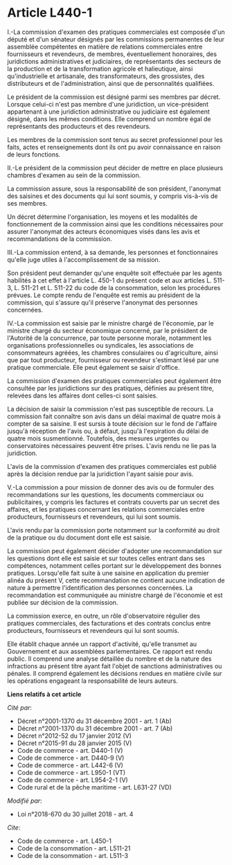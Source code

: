 # Article L440-1

I.-La commission d'examen des pratiques commerciales est composée d'un député et d'un sénateur désignés par les commissions
permanentes de leur assemblée compétentes en matière de relations commerciales entre fournisseurs et revendeurs, de membres,
éventuellement honoraires, des juridictions administratives et judiciaires, de représentants des secteurs de la production et
de la transformation agricole et halieutique, ainsi qu'industrielle et artisanale, des transformateurs, des grossistes, des
distributeurs et de l'administration, ainsi que de personnalités qualifiées.

Le président de la commission est désigné parmi ses membres par décret. Lorsque celui-ci n'est pas membre d'une juridiction,
un vice-président appartenant à une juridiction administrative ou judiciaire est également désigné, dans les mêmes
conditions. Elle comprend un nombre égal de représentants des producteurs et des revendeurs.

Les membres de la commission sont tenus au secret professionnel pour les faits, actes et renseignements dont ils ont pu avoir
connaissance en raison de leurs fonctions.

II.-Le président de la commission peut décider de mettre en place plusieurs chambres d'examen au sein de la commission.

La commission assure, sous la responsabilité de son président, l'anonymat des saisines et des documents qui lui sont soumis,
y compris vis-à-vis de ses membres.

Un décret détermine l'organisation, les moyens et les modalités de fonctionnement de la commission ainsi que les conditions
nécessaires pour assurer l'anonymat des acteurs économiques visés dans les avis et recommandations de la commission.

III.-La commission entend, à sa demande, les personnes et fonctionnaires qu'elle juge utiles à l'accomplissement de sa
mission.

Son président peut demander qu'une enquête soit effectuée par les agents habilités à cet effet à l'article L. 450-1 du
présent code et aux articles L. 511-3, L. 511-21 et L. 511-22 du code de la consommation, selon les procédures prévues. Le
compte rendu de l'enquête est remis au président de la commission, qui s'assure qu'il préserve l'anonymat des personnes
concernées.

IV.-La commission est saisie par le ministre chargé de l'économie, par le ministre chargé du secteur économique concerné, par
le président de l'Autorité de la concurrence, par toute personne morale, notamment les organisations professionnelles ou
syndicales, les associations de consommateurs agréées, les chambres consulaires ou d'agriculture, ainsi que par tout
producteur, fournisseur ou revendeur s'estimant lésé par une pratique commerciale. Elle peut également se saisir d'office.

La commission d'examen des pratiques commerciales peut également être consultée par les juridictions sur des pratiques,
définies au présent titre, relevées dans les affaires dont celles-ci sont saisies.

La décision de saisir la commission n'est pas susceptible de recours. La commission fait connaître son avis dans un délai
maximal de quatre mois à compter de sa saisine. Il est sursis à toute décision sur le fond de l'affaire jusqu'à réception de
l'avis ou, à défaut, jusqu'à l'expiration du délai de quatre mois susmentionné. Toutefois, des mesures urgentes ou
conservatoires nécessaires peuvent être prises. L'avis rendu ne lie pas la juridiction.

L'avis de la commission d'examen des pratiques commerciales est publié après la décision rendue par la juridiction l'ayant
saisie pour avis.

V.-La commission a pour mission de donner des avis ou de formuler des recommandations sur les questions, les documents
commerciaux ou publicitaires, y compris les factures et contrats couverts par un secret des affaires, et les pratiques
concernant les relations commerciales entre producteurs, fournisseurs et revendeurs, qui lui sont soumis.

L'avis rendu par la commission porte notamment sur la conformité au droit de la pratique ou du document dont elle est saisie.

La commission peut également décider d'adopter une recommandation sur les questions dont elle est saisie et sur toutes celles
entrant dans ses compétences, notamment celles portant sur le développement des bonnes pratiques. Lorsqu'elle fait suite à
une saisine en application du premier alinéa du présent V, cette recommandation ne contient aucune indication de nature à
permettre l'identification des personnes concernées. La recommandation est communiquée au ministre chargé de l'économie et
est publiée sur décision de la commission.

La commission exerce, en outre, un rôle d'observatoire régulier des pratiques commerciales, des facturations et des contrats
conclus entre producteurs, fournisseurs et revendeurs qui lui sont soumis.

Elle établit chaque année un rapport d'activité, qu'elle transmet au Gouvernement et aux assemblées parlementaires. Ce
rapport est rendu public. Il comprend une analyse détaillée du nombre et de la nature des infractions au présent titre ayant
fait l'objet de sanctions administratives ou pénales. Il comprend également les décisions rendues en matière civile sur les
opérations engageant la responsabilité de leurs auteurs.

**Liens relatifs à cet article**

_Cité par_:

  - Décret n°2001-1370 du 31 décembre 2001 - art. 1 (Ab)
  - Décret n°2001-1370 du 31 décembre 2001 - art. 7 (Ab)
  - Décret n°2012-52 du 17 janvier 2012 (V)
  - Décret n°2015-91 du 28 janvier 2015 (V)
  - Code de commerce - art. D440-1 (V)
  - Code de commerce - art. D440-9 (V)
  - Code de commerce - art. L442-6 (V)
  - Code de commerce - art. L950-1 (VT)
  - Code de commerce - art. L954-2-1 (V)
  - Code rural et de la pêche maritime - art. L631-27 (VD)

_Modifié par_:

  - Loi n°2018-670 du 30 juillet 2018 - art. 4

_Cite_:

  - Code de commerce - art. L450-1
  - Code de la consommation - art. L511-21
  - Code de la consommation - art. L511-3

